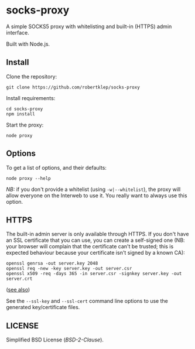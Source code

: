 # socks-proxy

A simple SOCKS5 proxy with whitelisting and built-in (HTTPS) admin interface.

Built with Node.js.

## Install

Clone the repository:
```
git clone https://github.com/robertklep/socks-proxy
```

Install requirements:
```
cd socks-proxy
npm install
```

Start the proxy:
```
node proxy
```

## Options
To get a list of options, and their defaults:
```
node proxy --help
```

*NB:* if you don't provide a whitelist (using `-w|--whitelist`), the proxy
will allow everyone on the Interweb to use it. You really want to always
use this option.

## HTTPS

The built-in admin server is only available through HTTPS. If you don't
have an SSL certificate that you can use, you can create a self-signed one
(NB: your browser will complain that the certificate can't be trusted; this
is expected behaviour because your certificate isn't signed by a known CA):
```
openssl genrsa -out server.key 2048
openssl req -new -key server.key -out server.csr
openssl x509 -req -days 365 -in server.csr -signkey server.key -out server.crt
```
([see also](http://nodejs.org/api/tls.html#tls_tls_ssl))

See the `--ssl-key` and `--ssl-cert` command line options to use the
generated key/certificate files.

## LICENSE

Simplified BSD License (_BSD-2-Clause_).

